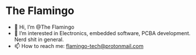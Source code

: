 # The Flamingo
 - 👋 Hi, I’m @The Flamingo
 - 👀 I’m interested in Electronics, embedded software, PCBA development. Nerd shit in general.
 - 📫 How to reach me: flamingo-tech@protonmail.com
